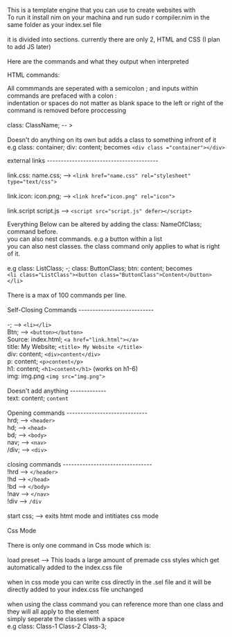 This is a template engine that you can use to create websites with <br>
To run it install nim on your machina and run sudo r compiler.nim in the same folder as your index.sel file<br>
<br>
it is divided into sections. currently there are only 2, HTML and CSS (I plan to add JS later)<br>
<br>
Here are the commands and what they output when interpreted<br>

HTML commands:<br>

All commmands are seperated with a semicolon ; and inputs within commands are prefaced with a colon :<br>
indentation or spaces do not matter as blank space to the left or right of the command is removed before proccessing<br>
<br>
class: ClassName; -- >                  <br>                                                                                    
Doesn't do anything on its own but adds a class to something infront of it e.g class: container; div: content; becomes `<div class ="container"></div>`<br>

external links ---------------------------------------- <br>                                                                            
link.css: name.css; --> `<link href="name.css" rel="stylesheet" type="text/css">`   <br>                                            
link.icon: icon.png; --> `<link href="icon.png" rel="icon">`           <br>                                                             
link.script script.js --> `<script src="script.js" defer></script>`            <br>                                             


Everything Below can be altered by adding the class: NameOfClass; command before.<br>
you can also nest commands. e.g a button within a list<br>
you can also nest classes. the class command only applies to what is right of it.<br>
<br>
e.g class: ListClass; -; class: ButtonClass; btn: content; becomes<br>
`<li class="ListClass"><button class="ButtonClass">Content</button></li>`<br>
<br>
There is a max of 100 commands per line.<br>
<br>
Self-Closing Commands ---------------------------<br>
<br>
-; --> `<li></li>`<br>
Btn; --> `<button></button>`<br>
Source: index.html; `<a href="link.html"></a>`<br>
title: My Website; `<title> My Website </title>`<br>
div: content; `<div>content</div>`<br>
p: content; `<p>content</p>`<br>
h1: content; `<h1>content</h1>` (works on h1-6)<br>
img: img.png `<img src="img.png">`<br>
<br>
Doesn't add anything -------------<br>
text: content; `content`<br>
<br>
Opening commands -----------------------------<br>
hrd; --> `<header>`<br>
hd; --> `<head>`<br>
bd; --> `<body>`<br>
nav; --> `<nav>`<br>
/div; --> `<div>` <br>
<br>
closing commands --------------------------------<br>
!hrd --> `</header>`<br>
!hd --> `</head>`<br>
!bd --> `</body>`<br>
!nav --> `</nav>`<br>
!div --> `/div`<br>
<br>
start css; --> exits htmt mode and intitiates css mode<br>
<br>
Css Mode<br>
<br>
There is only one command in Css mode which is:<br>
<br>
load preset --> This loads a large amount of premade css styles which get automatically added to the index.css file<br>
<br>
when in css mode you can write css directly in the .sel file and it will be directly added to your index.css file unchanged<br>
<br>
when using the class command you can reference more than one class and they will all apply to the element<br>
simply seperate the classes with a space <br>
e.g class: Class-1 Class-2 Class-3;<br>


